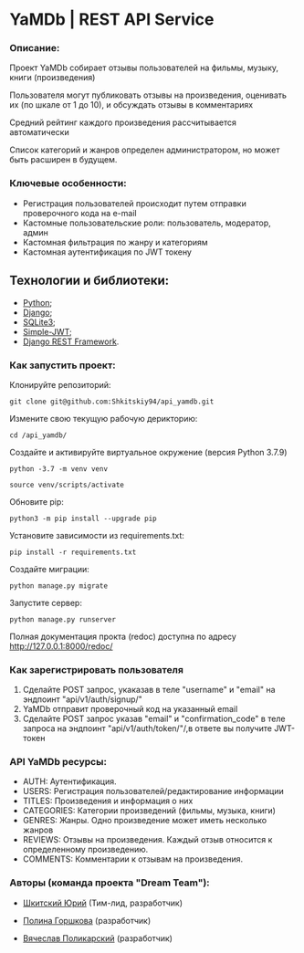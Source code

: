 # YaMDb | REST API Service 

### Описание:
Проект YaMDb собирает отзывы пользователей на фильмы, музыку, книги (произведения)

Пользователя могут публиковать отзывы на произведения, оценивать их (по шкале от 1 до 10), и обсуждать отзывы в комментариях

Средний рейтинг каждого произведения рассчитывается автоматически

Список категорий и жанров определен администратором, но может быть расширен в будущем.

### Ключевые особенности:
- Регистрация пользователей происходит путем отправки проверочного кода на e-mail
- Кастомные пользовательские роли: пользователь, модератор, админ
- Кастомная фильтрация по жанру и категориям
- Кастомная аутентификация по JWT токену

## Технологии и библиотеки:
- [Python](https://www.python.org/);
- [Django](https://www.djangoproject.com);
- [SQLite3](https://www.sqlite.org/index.html);
- [Simple-JWT](https://django-rest-framework-simplejwt.readthedocs.io/en/latest/);
- [Django REST Framework](https://www.django-rest-framework.org).

### Как запустить проект:

Клонируйте репозиторий:
```
git clone git@github.com:Shkitskiy94/api_yamdb.git
```

Измените свою текущую рабочую дерикторию:
```
cd /api_yamdb/
```

Создайте и активируйте виртуальное окружение (версия Python 3.7.9)

```
python -3.7 -m venv venv
```

```
source venv/scripts/activate
```

Обновите pip:
```
python3 -m pip install --upgrade pip
```

Установите зависимости из requirements.txt:

```
pip install -r requirements.txt
```

Создайте миграции:

```
python manage.py migrate
```
Запустите сервер:

```
python manage.py runserver
```
Полная документация прокта (redoc) доступна по адресу http://127.0.0.1:8000/redoc/


### Как зарегистрировать пользователя
1. Сделайте POST запрос, укаказав в теле "username" и "email" на эндпоинт "api/v1/auth/signup/"
2. YaMDb отправит проверочный код на указанный email 
3. Сделайте POST запрос указав "email" и "confirmation_code" в теле запроса на эндпоинт  "api/v1/auth/token/"/,в ответе вы получите JWT-токен


### API YaMDb ресурсы:
- AUTH: Аутентификация.
- USERS: Регистрация пользователей/редактирование информации
- TITLES: Произведения и информация о них
- CATEGORIES: Категории произведений (фильмы, музыка, книги)
- GENRES: Жанры. Одно произведение может иметь несколько жанров
- REVIEWS: Отзывы на произведения. Каждый отзыв относится к определенному произведению.
- COMMENTS: Комментарии к отзывам на произведения.


### Авторы (команда проекта "Dream Team"):
- [Шкитский Юрий](https://github.com/Shkitskiy94/api_final_yatube.git) (Тим-лид, разработчик) 

- [Полина Горшкова](https://github.com/pgorshkova) (разработчик)

- [Вячеслав Поликарский](https://github.com/slava512mb) (разработчик)
